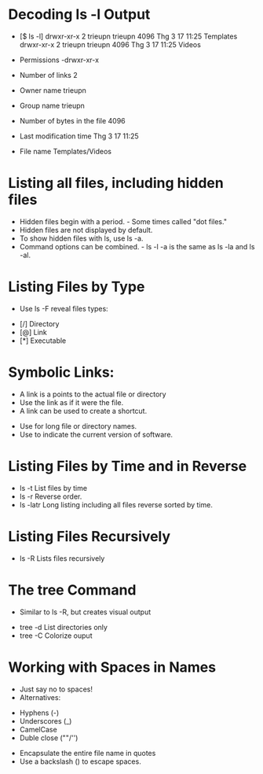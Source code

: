 # Decoding ls -l Output
* [$ ls -l]
        drwxr-xr-x  2 trieupn trieupn      4096 Thg 3  17 11:25 Templates
        drwxr-xr-x  2 trieupn trieupn      4096 Thg 3  17 11:25 Videos

* Permissions                   -drwxr-xr-x
* Number of links               2
* Owner name                    trieupn
* Group name                    trieupn
* Number of bytes in the file   4096
* Last modification time        Thg 3  17 11:25
* File name                     Templates/Videos

# Listing all files, including hidden files
* Hidden files begin with a period.
        - Some times called "dot files."
* Hidden files are not displayed by default.
* To show hidden files with ls, use ls -a.
* Command options can be combined.
        - ls -l -a is the same as ls -la and ls -al.
        
        
# Listing Files by Type
* Use ls -F reveal files types:
- [/] Directory
- [@] Link
- [*] Executable 

# Symbolic Links:
* A link is a points to the actual file or directory
* Use the link as if it were the file.
* A link can be used to create a shortcut.
- Use for long file or directory names.
- Use to indicate the current version of software.

# Listing Files by Time and in Reverse
- ls -t         List files by time
- ls -r         Reverse order.
- ls -latr      Long listing including all files reverse sorted by time.


# Listing Files Recursively
- ls -R         Lists files recursively

# The tree Command
* Similar to ls -R, but creates visual output
- tree -d       List directories only
- tree -C       Colorize ouput

# Working with Spaces in Names
* Just say no to spaces!
* Alternatives:
- Hyphens (-)
- Underscores (_)
- CamelCase
- Duble close (""/'')
* Encapsulate the entire file name in quotes
* Use a backslash (\) to escape spaces.
